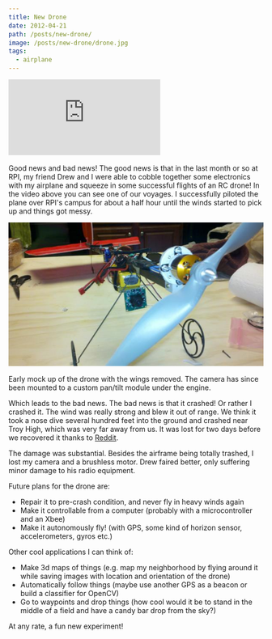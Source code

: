```yaml
---
title: New Drone
date: 2012-04-21
path: /posts/new-drone/
image: /posts/new-drone/drone.jpg
tags:
  - airplane
---
```


<iframe src="http://www.youtube.com/embed/3jVKegQwZ24" frameborder="0" allowfullscreen></iframe>

Good news and bad news! The good news is that in the last month or so at RPI, my friend Drew and I were able to cobble together some electronics with my airplane and squeeze in some successful flights of an RC drone! In the video above you can see one of our voyages. I successfully piloted the plane over RPI's campus for about a half hour until the winds started to pick up and things got messy.

![](/posts/new-drone/drone.jpg)

Early mock up of the drone with the wings removed.
The camera has since been mounted to a custom pan/tilt module under the engine.

Which leads to the bad news. The bad news is that it crashed! Or rather I crashed it. The wind was really strong and blew it out of range. We think it took a nose dive several hundred feet into the ground and crashed near Troy High, which was very far away from us. It was lost for two days before we recovered it thanks to [Reddit](http://www.reddit.com/r/RPI/comments/tj2b2/anyone_seen_a_red_rc_plane_last_seen_doing_a_nose/).

The damage was substantial. Besides the airframe being totally trashed, I lost my camera and a brushless motor. Drew faired better, only suffering minor damage to his radio equipment.

Future plans for the drone are:

- Repair it to pre-crash condition, and never fly in heavy winds again
- Make it controllable from a computer (probably with a microcontroller and an Xbee)
- Make it autonomously fly! (with GPS, some kind of horizon sensor, accelerometers, gyros etc.)

Other cool applications I can think of:

- Make 3d maps of things (e.g. map my neighborhood by flying around it while saving images with location and orientation of the drone)
- Automatically follow things (maybe use another GPS as a beacon or build a classifier for OpenCV)
- Go to waypoints and drop things (how cool would it be to stand in the middle of a field and have a candy bar drop from the sky?)

At any rate, a fun new experiment!
